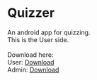 # Quizzer
An android app for quizzing.<br>
This is the User side.
<br><br>
Download here:
<br>
User: [Download](https://kunal-attri.github.io/android/apps/Quizzer.apk)
<br>
Admin: [Download](https://kunal-attri.github.io/android/apps/Quizzer%20Admin.apk)
